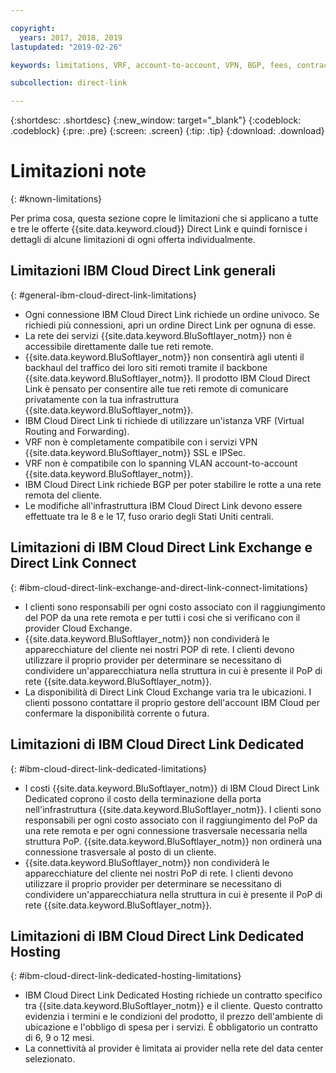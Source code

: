 ```yaml
---

copyright:
  years: 2017, 2018, 2019
lastupdated: "2019-02-26"

keywords: limitations, VRF, account-to-account, VPN, BGP, fees, contract, Exchange, Connect, Dedicated, Hosting

subcollection: direct-link

---
```


{:shortdesc: .shortdesc}
{:new_window: target="_blank"}
{:codeblock: .codeblock}
{:pre: .pre}
{:screen: .screen}
{:tip: .tip}
{:download: .download}

# Limitazioni note
{: #known-limitations}

Per prima cosa, questa sezione copre le limitazioni che si applicano a tutte e tre le offerte {{site.data.keyword.cloud}} Direct Link e quindi fornisce i dettagli di alcune limitazioni di ogni offerta individualmente.

## Limitazioni IBM Cloud Direct Link generali
{: #general-ibm-cloud-direct-link-limitations}

 * Ogni connessione IBM Cloud Direct Link richiede un ordine univoco. Se richiedi più connessioni, apri un ordine Direct Link per ognuna di esse.
 * La rete dei servizi {{site.data.keyword.BluSoftlayer_notm}} non è accessibile direttamente dalle tue reti remote.
 * {{site.data.keyword.BluSoftlayer_notm}} non consentirà agli utenti il backhaul del traffico dei loro siti remoti tramite il backbone {{site.data.keyword.BluSoftlayer_notm}}. Il prodotto IBM Cloud Direct Link è pensato per consentire alle tue reti remote di comunicare privatamente con la tua infrastruttura {{site.data.keyword.BluSoftlayer_notm}}.
 * IBM Cloud Direct Link ti richiede di utilizzare un'istanza VRF (Virtual Routing and Forwarding).
 * VRF non è completamente compatibile con i servizi VPN {{site.data.keyword.BluSoftlayer_notm}} SSL e IPSec.
 * VRF non è compatibile con lo spanning VLAN account-to-account {{site.data.keyword.BluSoftlayer_notm}}.
 * IBM Cloud Direct Link richiede BGP per poter stabilire le rotte a una rete remota del cliente.
 * Le modifiche all'infrastruttura IBM Cloud Direct Link devono essere effettuate tra le 8 e le 17, fuso orario degli Stati Uniti centrali.
 
## Limitazioni di IBM Cloud Direct Link Exchange e Direct Link Connect
{: #ibm-cloud-direct-link-exchange-and-direct-link-connect-limitations}

 * I clienti sono responsabili per ogni costo associato con il raggiungimento del POP da una rete remota e per tutti i cosi che si verificano con il provider Cloud Exchange.
 * {{site.data.keyword.BluSoftlayer_notm}} non condividerà le apparecchiature del cliente nei nostri POP di rete. I clienti devono utilizzare il proprio provider per determinare se necessitano di condividere un'apparecchiatura nella struttura in cui è presente il PoP di rete {{site.data.keyword.BluSoftlayer_notm}}.
 * La disponibilità di Direct Link Cloud Exchange varia tra le ubicazioni. I clienti possono contattare il proprio gestore dell'account IBM Cloud per confermare la disponibilità corrente o futura.
 
## Limitazioni di IBM Cloud Direct Link Dedicated
{: #ibm-cloud-direct-link-dedicated-limitations}

 * I costi {{site.data.keyword.BluSoftlayer_notm}} di IBM Cloud Direct Link Dedicated coprono il costo della terminazione della porta nell'infrastruttura {{site.data.keyword.BluSoftlayer_notm}}. I clienti sono responsabili per ogni costo associato con il raggiungimento del PoP da una rete remota e per ogni connessione trasversale necessaria nella struttura PoP.  {{site.data.keyword.BluSoftlayer_notm}} non ordinerà una connessione trasversale al posto di un cliente.
 * {{site.data.keyword.BluSoftlayer_notm}} non condividerà le apparecchiature del cliente nei nostri PoP di rete. I clienti devono utilizzare il proprio provider per determinare se necessitano di condividere un'apparecchiatura nella struttura in cui è presente il PoP di rete {{site.data.keyword.BluSoftlayer_notm}}.

## Limitazioni di IBM Cloud Direct Link Dedicated Hosting
{: #ibm-cloud-direct-link-dedicated-hosting-limitations}

 * IBM Cloud Direct Link Dedicated Hosting richiede un contratto specifico tra {{site.data.keyword.BluSoftlayer_notm}} e il cliente. Questo contratto evidenzia i termini e le condizioni del prodotto, il prezzo dell'ambiente di ubicazione e l'obbligo di spesa per i servizi. È obbligatorio un contratto di 6, 9 o 12 mesi.
 * La connettività al provider è limitata ai provider nella rete del data center selezionato.
